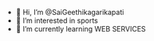 - 👋 Hi, I’m @SaiGeethikagarikapati
- 👀 I’m interested in sports
- 🌱 I’m currently learning WEB SERVICES
 


